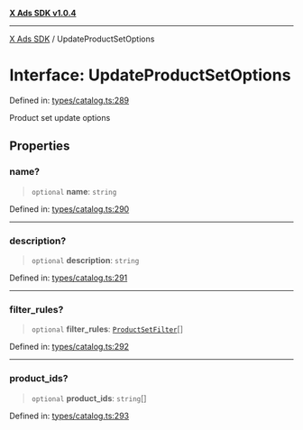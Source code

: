 [**X Ads SDK v1.0.4**](../README.md)

***

[X Ads SDK](../globals.md) / UpdateProductSetOptions

# Interface: UpdateProductSetOptions

Defined in: [types/catalog.ts:289](https://github.com/kage1020/x-ads-sdk/blob/main/src/types/catalog.ts#L289)

Product set update options

## Properties

### name?

> `optional` **name**: `string`

Defined in: [types/catalog.ts:290](https://github.com/kage1020/x-ads-sdk/blob/main/src/types/catalog.ts#L290)

***

### description?

> `optional` **description**: `string`

Defined in: [types/catalog.ts:291](https://github.com/kage1020/x-ads-sdk/blob/main/src/types/catalog.ts#L291)

***

### filter\_rules?

> `optional` **filter\_rules**: [`ProductSetFilter`](ProductSetFilter.md)[]

Defined in: [types/catalog.ts:292](https://github.com/kage1020/x-ads-sdk/blob/main/src/types/catalog.ts#L292)

***

### product\_ids?

> `optional` **product\_ids**: `string`[]

Defined in: [types/catalog.ts:293](https://github.com/kage1020/x-ads-sdk/blob/main/src/types/catalog.ts#L293)
